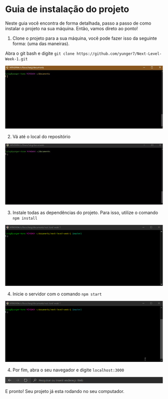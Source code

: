 # Guia de instalação do projeto

Neste guia você encontra de forma detalhada, passo a passo de como instalar o projeto na sua máquina. Então, vamos direto ao ponto!

1. Clone o projeto para a sua máquina, você pode fazer isso da seguinte forma: (uma das maneiras).

Abra o git bash e digite `git clone https://github.com/yunger7/Next-Level-Week-1.git`

![git-clone-demonstration](images/step-by-step/1-git-clone.gif)

2. Vá até o local do repositório

![navigation-demonstration](images/step-by-step/2-cd-navigate.gif)

3. Instale todas as dependências do projeto. Para isso, utilize o comando `npm install`

![package-installation-demonstration](images/step-by-step/4-npm-install.gif)

4. Inicie o servidor com o comando `npm start`

![start-server-demonstration](images/step-by-step/5-npm-start.gif)

4. Por fim, abra o seu navegador e digite `localhost:3000`

![open-website-demonstration](images/step-by-step/6-localhost.gif)

E pronto! Seu projeto já esta rodando no seu computador.
